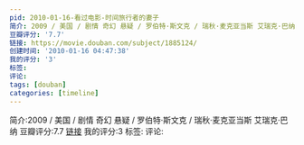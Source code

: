 ```yaml
---
pid: 2010-01-16-看过电影-时间旅行者的妻子
简介: 2009 / 美国 / 剧情 奇幻 悬疑 / 罗伯特·斯文克 / 瑞秋·麦克亚当斯 艾瑞克·巴纳
豆瓣评分: '7.7'
链接: https://movie.douban.com/subject/1885124/
创建时间: '2010-01-16 04:47:38'
我的评分: '3'
标签:
评论:
tags: [douban]
categories: [timeline]
---
```

简介:2009 / 美国 / 剧情 奇幻 悬疑 / 罗伯特·斯文克 / 瑞秋·麦克亚当斯 艾瑞克·巴纳
豆瓣评分:7.7
[链接](https://movie.douban.com/subject/1885124/)
我的评分:3
标签:
评论:
